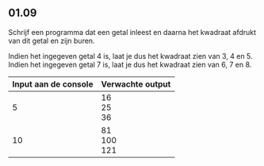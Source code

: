 ## 01.09
Schrijf een programma dat een getal inleest en daarna het kwadraat afdrukt van dit getal en zijn buren.

Indien het ingegeven getal 4 is, laat je dus het kwadraat zien van 3, 4 en 5. Indien het ingegeven getal 7 is, laat je dus het kwadraat zien van 6, 7 en 8.

| Input aan de console | Verwachte output |
|----------------------|------------------|
| 5 | 16<br>25<br>36 |
| 10 | 81<br>100<br>121 |